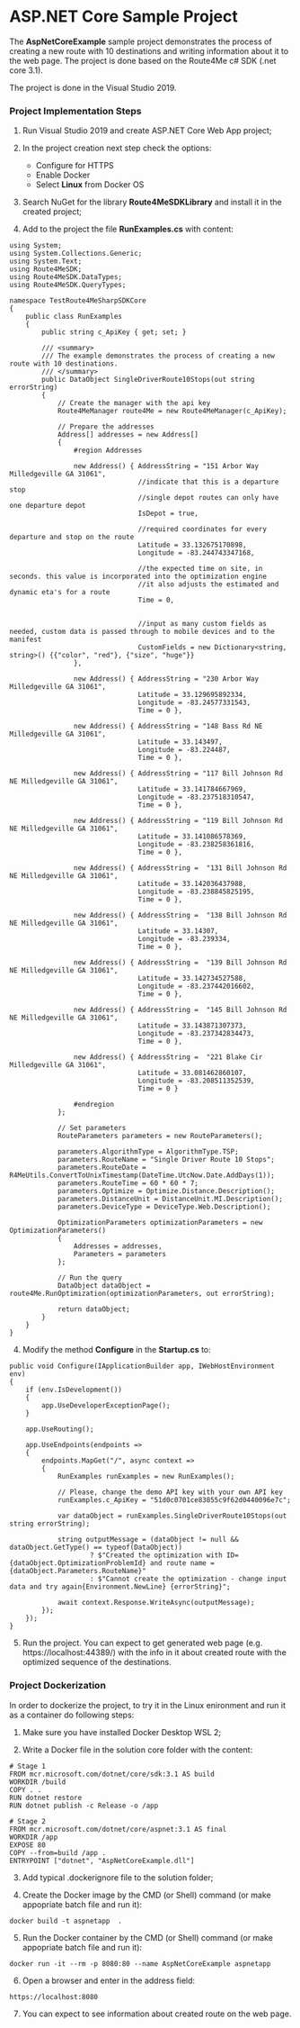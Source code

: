 # ASP.NET Core Sample Project


The **AspNetCoreExample** sample project demonstrates the process of creating a new route with 10 destinations and writing information about it to the web page. The project is done based on the Route4Me c# SDK (.net core 3.1). 

The project is done in the Visual Studio 2019.

### Project Implementation Steps

1. Run Visual Studio 2019 and create ASP.NET Core Web App project;

2. In the project creation next step check the options:  
   - Configure for HTTPS
   - Enable Docker
   - Select **Linux** from Docker OS

2. Search NuGet for the library **Route4MeSDKLibrary** and install it in the created project;

3. Add to the project the file **RunExamples.cs** with content:

```
using System;
using System.Collections.Generic;
using System.Text;
using Route4MeSDK;
using Route4MeSDK.DataTypes;
using Route4MeSDK.QueryTypes;

namespace TestRoute4MeSharpSDKCore
{
    public class RunExamples
    {
        public string c_ApiKey { get; set; }

        /// <summary>
        /// The example demonstrates the process of creating a new route with 10 destinations.
        /// </summary>
        public DataObject SingleDriverRoute10Stops(out string errorString)
        {
            // Create the manager with the api key
            Route4MeManager route4Me = new Route4MeManager(c_ApiKey);

            // Prepare the addresses
            Address[] addresses = new Address[]
            {
                #region Addresses

                new Address() { AddressString = "151 Arbor Way Milledgeville GA 31061",
                                //indicate that this is a departure stop
                                //single depot routes can only have one departure depot 
                                IsDepot = true, 
                                
                                //required coordinates for every departure and stop on the route
                                Latitude = 33.132675170898,
                                Longitude = -83.244743347168,
                                
                                //the expected time on site, in seconds. this value is incorporated into the optimization engine
                                //it also adjusts the estimated and dynamic eta's for a route
                                Time = 0, 
                                
                                
                                //input as many custom fields as needed, custom data is passed through to mobile devices and to the manifest
                                CustomFields = new Dictionary<string, string>() {{"color", "red"}, {"size", "huge"}}
                },

                new Address() { AddressString = "230 Arbor Way Milledgeville GA 31061",
                                Latitude = 33.129695892334,
                                Longitude = -83.24577331543,
                                Time = 0 },

                new Address() { AddressString = "148 Bass Rd NE Milledgeville GA 31061",
                                Latitude = 33.143497,
                                Longitude = -83.224487,
                                Time = 0 },

                new Address() { AddressString = "117 Bill Johnson Rd NE Milledgeville GA 31061",
                                Latitude = 33.141784667969,
                                Longitude = -83.237518310547,
                                Time = 0 },

                new Address() { AddressString = "119 Bill Johnson Rd NE Milledgeville GA 31061",
                                Latitude = 33.141086578369,
                                Longitude = -83.238258361816,
                                Time = 0 },

                new Address() { AddressString =  "131 Bill Johnson Rd NE Milledgeville GA 31061",
                                Latitude = 33.142036437988,
                                Longitude = -83.238845825195,
                                Time = 0 },

                new Address() { AddressString =  "138 Bill Johnson Rd NE Milledgeville GA 31061",
                                Latitude = 33.14307,
                                Longitude = -83.239334,
                                Time = 0 },

                new Address() { AddressString =  "139 Bill Johnson Rd NE Milledgeville GA 31061",
                                Latitude = 33.142734527588,
                                Longitude = -83.237442016602,
                                Time = 0 },

                new Address() { AddressString =  "145 Bill Johnson Rd NE Milledgeville GA 31061",
                                Latitude = 33.143871307373,
                                Longitude = -83.237342834473,
                                Time = 0 },

                new Address() { AddressString =  "221 Blake Cir Milledgeville GA 31061",
                                Latitude = 33.081462860107,
                                Longitude = -83.208511352539,
                                Time = 0 }

                #endregion
            };

            // Set parameters
            RouteParameters parameters = new RouteParameters();

            parameters.AlgorithmType = AlgorithmType.TSP;
            parameters.RouteName = "Single Driver Route 10 Stops";
            parameters.RouteDate = R4MeUtils.ConvertToUnixTimestamp(DateTime.UtcNow.Date.AddDays(1));
            parameters.RouteTime = 60 * 60 * 7;
            parameters.Optimize = Optimize.Distance.Description();
            parameters.DistanceUnit = DistanceUnit.MI.Description();
            parameters.DeviceType = DeviceType.Web.Description();

            OptimizationParameters optimizationParameters = new OptimizationParameters()
            {
                Addresses = addresses,
                Parameters = parameters
            };

            // Run the query
            DataObject dataObject = route4Me.RunOptimization(optimizationParameters, out errorString);

            return dataObject;
        }
    }
}
```

4. Modify the method **Configure** in the **Startup.cs** to:

```
public void Configure(IApplicationBuilder app, IWebHostEnvironment env)
{
	if (env.IsDevelopment())
	{
		app.UseDeveloperExceptionPage();
	}

	app.UseRouting();

	app.UseEndpoints(endpoints =>
	{
		endpoints.MapGet("/", async context =>
		{
			RunExamples runExamples = new RunExamples();

			// Please, change the demo API key with your own API key
			runExamples.c_ApiKey = "51d0c0701ce83855c9f62d0440096e7c";

			var dataObject = runExamples.SingleDriverRoute10Stops(out string errorString);

			string outputMessage = (dataObject != null && dataObject.GetType() == typeof(DataObject))
					? $"Created the optimization with ID={dataObject.OptimizationProblemId} and route name = {dataObject.Parameters.RouteName}"
					: $"Cannot create the optimization - change input data and try again{Environment.NewLine} {errorString}";

			await context.Response.WriteAsync(outputMessage);
		});
	});
}
```

5. Run the project. You can expect to get generated web page (e.g. https://localhost:44389/) with the info in it about created route with the optimized sequence of the destinations.

### Project Dockerization

In order to dockerize the project, to try it in the Linux enironment and run it as a container do following steps:

1. Make sure you have installed Docker Desktop WSL 2;

2. Write a Docker file in the solution core folder with the content:
```
# Stage 1
FROM mcr.microsoft.com/dotnet/core/sdk:3.1 AS build
WORKDIR /build
COPY . .
RUN dotnet restore
RUN dotnet publish -c Release -o /app

# Stage 2
FROM mcr.microsoft.com/dotnet/core/aspnet:3.1 AS final
WORKDIR /app
EXPOSE 80
COPY --from=build /app .
ENTRYPOINT ["dotnet", "AspNetCoreExample.dll"]
```

3. Add typical .dockerignore file to the solution folder;

4. Create the Docker image by the CMD (or Shell) command (or make appopriate batch file and run it):
```
docker build -t aspnetapp  .
```

5. Run the Docker container by the CMD (or Shell) command (or make appopriate batch file and run it):
```
docker run -it --rm -p 8080:80 --name AspNetCoreExample aspnetapp
```

6. Open a browser and enter in the address field:
```
https://localhost:8080
```

7. You can expect to see information about created route on the web page.


